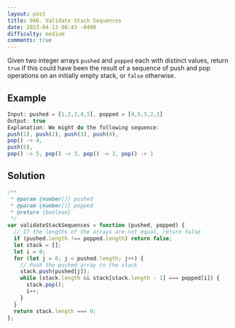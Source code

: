 ```yaml
---
layout: post
title: 946. Validate Stack Sequences
date: 2023-04-13 08:43 -0400
difficulty: medium
comments: true
---
```


Given two integer arrays `pushed` and `popped` each with distinct values, return `true` if this could have been the result of a sequence of push and pop operations on an initially empty stack, or `false` otherwise.

## Example

```javascript
Input: pushed = [1,2,3,4,5], popped = [4,5,3,2,1]
Output: true
Explanation: We might do the following sequence:
push(1), push(2), push(3), push(4),
pop() -> 4,
push(5),
pop() -> 5, pop() -> 3, pop() -> 2, pop() -> 1
```

## Solution

```javascript
/**
 * @param {number[]} pushed
 * @param {number[]} popped
 * @return {boolean}
 */
var validateStackSequences = function (pushed, popped) {
  // If the lengths of the arrays are not equal, return false
  if (pushed.length !== popped.length) return false;
  let stack = [];
  let i = 0;
  for (let j = 0; j < pushed.length; j++) {
    // Push the pushed array to the stack
    stack.push(pushed[j]);
    while (stack.length && stack[stack.length - 1] === popped[i]) {
      stack.pop();
      i++;
    }
  }
  return stack.length === 0;
};
```
